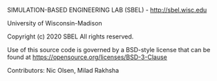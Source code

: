 SIMULATION-BASED ENGINEERING LAB (SBEL) - http://sbel.wisc.edu

University of Wisconsin-Madison

Copyright (c) 2020 SBEL
All rights reserved.

Use of this source code is governed by a BSD-style license that can be found
at https://opensource.org/licenses/BSD-3-Clause

Contributors: Nic Olsen, Milad Rakhsha
